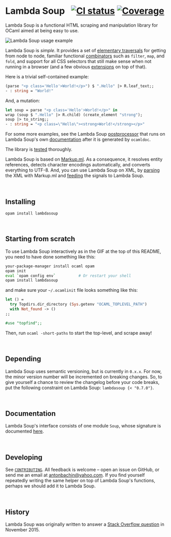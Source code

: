 # Lambda Soup &nbsp; [![CI status][ci-img]][ci] [![Coverage][coveralls-img]][coveralls]

[ci]:            https://github.com/aantron/lambdasoup/actions
[ci-img]:        https://img.shields.io/github/workflow/status/aantron/lambdasoup/test/master
[coveralls]:     https://coveralls.io/github/aantron/lambdasoup?branch=master
[coveralls-img]: https://img.shields.io/coveralls/aantron/lambdasoup/master.svg

Lambda Soup is a functional HTML scraping and manipulation library for OCaml
aimed at being easy to use.

![Lambda Soup usage example][sample]

[sample]: https://raw.githubusercontent.com/aantron/lambdasoup/master/docs/sample.gif

Lambda Soup is *simple*. It provides a set of
[elementary traversals][traversals] for getting from node to node, familiar
functional [combinators][combinators] such as `filter`, `map`, and `fold`, and
support for all CSS selectors that still make sense when not running in a
browser (and a few obvious [extensions][extracss] on top of that).

Here is a trivial self-contained example:

```ocaml
(parse "<p class='Hello'>World!</p>") $ ".Hello" |> R.leaf_text;;
- : string = "World!"
```

And, a mutation:

```ocaml
let soup = parse "<p class='Hello'>World!</p>" in
wrap (soup $ ".Hello" |> R.child) (create_element "strong");
soup |> to_string;;
- : string = "<p class=\"Hello\"><strong>World!</strong></p>"
```

For some more examples, see the Lambda Soup [postprocessor][postprocess] that
runs on Lambda Soup's own [documentation][docs] after it is generated by
`ocamldoc`.

The library is [tested][tests] thoroughly.

Lambda Soup is based on [Markup.ml][markupml]. As a consequence, it resolves
entity references, detects character encodings automatically, and converts
everything to UTF-8. And, you can use Lambda Soup on XML, by
[parsing][parse_xml] the XML with Markup.ml and [feeding][from_signals] the
signals to Lambda Soup.

[parse_xml]:    http://aantron.github.io/markup.ml/#VALparse_xml
[from_signals]: http://aantron.github.io/lambdasoup/#2_Parsingsignals

<br/>

## Installing

    opam install lambdasoup

[contributing-install]: https://github.com/aantron/lambdasoup/blob/master/docs/CONTRIBUTING.md#developing

<br/>

## Starting from scratch

To use Lambda Soup interactively as in the GIF at the top of this README, you
need to have done something like this:

```sh
your-package-manager install ocaml opam
opam init
eval `opam config env`          # Or restart your shell
opam install lambdasoup
```

and make sure your `~/.ocamlinit` file looks something like this:

```ocaml
let () =
  try Topdirs.dir_directory (Sys.getenv "OCAML_TOPLEVEL_PATH")
  with Not_found -> ()
;;

#use "topfind";;
```

Then, run `ocaml -short-paths` to start the top-level, and scrape away!

<br/>

## Depending

Lambda Soup uses semantic versioning, but is currently in `0.x.x`. For now, the
minor version number will be incremented on breaking changes. So, to give
yourself a chance to review the changelog before your code breaks, put the
following constraint on Lambda Soup: `lambdasoup {< "0.7.0"}`.

<br/>

## Documentation

Lambda Soup's interface consists of one module `Soup`, whose signature is
documented [here][docs].

<br/>

## Developing

See [`CONTRIBUTING`][contributing]. All feedback is welcome – open an issue on
GitHub, or send me an email at [antonbachin@yahoo.com][email]. If you find
yourself repeatedly writing the same helper on top of Lambda Soup's functions,
perhaps we should add it to Lambda Soup.

<br/>

## History

Lambda Soup was originally written to answer a [Stack Overflow question][so] in
November 2015.

[docs]:         http://aantron.github.io/lambdasoup
[postprocess]:  https://github.com/aantron/lambdasoup/blob/master/docs/postprocess.ml
[tests]:        https://github.com/aantron/lambdasoup/blob/master/test/test.ml
[contributing]: https://github.com/aantron/lambdasoup/blob/master/docs/CONTRIBUTING.md
[email]:        mailto:antonbachin@yahoo.com
[extracss]:     http://aantron.github.io/lambdasoup#VALselect
[traversals]:   http://aantron.github.io/lambdasoup#2_Elementarytraversals
[combinators]:  http://aantron.github.io/lambdasoup#2_Combinators
[markupml]:     https://github.com/aantron/markup.ml
[so]: https://stackoverflow.com/questions/33489575/parsing-html-with-ocaml
